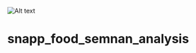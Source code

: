 ![Alt text](https://zenprospect-production.s3.amazonaws.com/uploads/pictures/6531a7b5ddad810001806806/picture)
# snapp_food_semnan_analysis

